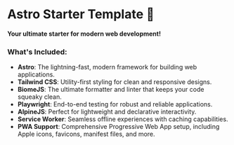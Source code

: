 # Astro Starter Template 🚀  

**Your ultimate starter for modern web development!**  

### What's Included:  
- **Astro**: The lightning-fast, modern framework for building web applications.  
- **Tailwind CSS**: Utility-first styling for clean and responsive designs.  
- **BiomeJS**: The ultimate formatter and linter that keeps your code squeaky clean.  
- **Playwright**: End-to-end testing for robust and reliable applications.  
- **AlpineJS**: Perfect for lightweight and declarative interactivity.  
- **Service Worker**: Seamless offline experiences with caching capabilities.  
- **PWA Support**: Comprehensive Progressive Web App setup, including Apple icons, favicons, manifest files, and more.  